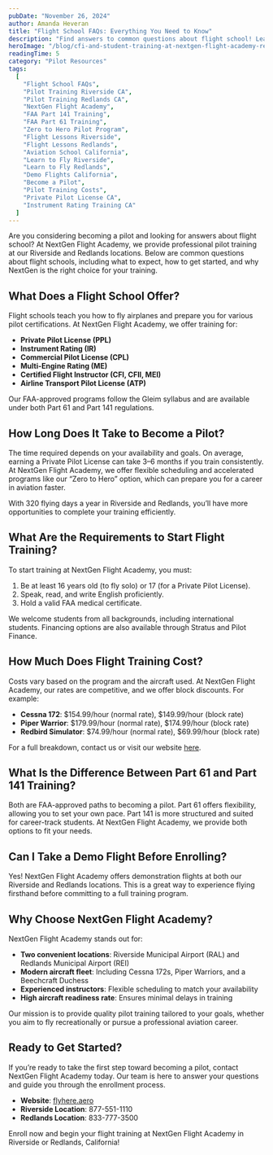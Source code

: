 ```yaml
---
pubDate: "November 26, 2024"
author: Amanda Heveran
title: "Flight School FAQs: Everything You Need to Know"
description: "Find answers to common questions about flight school! Learn about pilot training programs, costs, and requirements at NextGen Flight Academy in Riverside and Redlands, CA. Enroll today!"
heroImage: "/blog/cfi-and-student-training-at-nextgen-flight-academy-redlands-riverside-ca-pilot-training-school.jpeg"
readingTime: 5
category: "Pilot Resources"
tags:
  [
    "Flight School FAQs",
    "Pilot Training Riverside CA",
    "Pilot Training Redlands CA",
    "NextGen Flight Academy",
    "FAA Part 141 Training",
    "FAA Part 61 Training",
    "Zero to Hero Pilot Program",
    "Flight Lessons Riverside",
    "Flight Lessons Redlands",
    "Aviation School California",
    "Learn to Fly Riverside",
    "Learn to Fly Redlands",
    "Demo Flights California",
    "Become a Pilot",
    "Pilot Training Costs",
    "Private Pilot License CA",
    "Instrument Rating Training CA"
  ]
---
```


Are you considering becoming a pilot and looking for answers about flight school? At NextGen Flight Academy, we provide professional pilot training at our Riverside and Redlands locations. Below are common questions about flight schools, including what to expect, how to get started, and why NextGen is the right choice for your training.

## What Does a Flight School Offer?

Flight schools teach you how to fly airplanes and prepare you for various pilot certifications. At NextGen Flight Academy, we offer training for:

- **Private Pilot License (PPL)**
- **Instrument Rating (IR)**
- **Commercial Pilot License (CPL)**
- **Multi-Engine Rating (ME)**
- **Certified Flight Instructor (CFI, CFII, MEI)**
- **Airline Transport Pilot License (ATP)**

Our FAA-approved programs follow the Gleim syllabus and are available under both Part 61 and Part 141 regulations.

## How Long Does It Take to Become a Pilot?

The time required depends on your availability and goals. On average, earning a Private Pilot License can take 3–6 months if you train consistently. At NextGen Flight Academy, we offer flexible scheduling and accelerated programs like our “Zero to Hero” option, which can prepare you for a career in aviation faster.

With 320 flying days a year in Riverside and Redlands, you’ll have more opportunities to complete your training efficiently.

## What Are the Requirements to Start Flight Training?

To start training at NextGen Flight Academy, you must:

1. Be at least 16 years old (to fly solo) or 17 (for a Private Pilot License).
2. Speak, read, and write English proficiently.
3. Hold a valid FAA medical certificate.

We welcome students from all backgrounds, including international students. Financing options are also available through Stratus and Pilot Finance.

## How Much Does Flight Training Cost?

Costs vary based on the program and the aircraft used. At NextGen Flight Academy, our rates are competitive, and we offer block discounts. For example:

- **Cessna 172**: $154.99/hour (normal rate), $149.99/hour (block rate)
- **Piper Warrior**: $179.99/hour (normal rate), $174.99/hour (block rate)
- **Redbird Simulator**: $74.99/hour (normal rate), $69.99/hour (block rate)

For a full breakdown, contact us or visit our website [here](https://flyhere.aero/).

## What Is the Difference Between Part 61 and Part 141 Training?

Both are FAA-approved paths to becoming a pilot. Part 61 offers flexibility, allowing you to set your own pace. Part 141 is more structured and suited for career-track students. At NextGen Flight Academy, we provide both options to fit your needs.

## Can I Take a Demo Flight Before Enrolling?

Yes! NextGen Flight Academy offers demonstration flights at both our Riverside and Redlands locations. This is a great way to experience flying firsthand before committing to a full training program.

## Why Choose NextGen Flight Academy?

NextGen Flight Academy stands out for:

- **Two convenient locations**: Riverside Municipal Airport (RAL) and Redlands Municipal Airport (REI)
- **Modern aircraft fleet**: Including Cessna 172s, Piper Warriors, and a Beechcraft Duchess
- **Experienced instructors**: Flexible scheduling to match your availability
- **High aircraft readiness rate**: Ensures minimal delays in training

Our mission is to provide quality pilot training tailored to your goals, whether you aim to fly recreationally or pursue a professional aviation career.

## Ready to Get Started?

If you’re ready to take the first step toward becoming a pilot, contact NextGen Flight Academy today. Our team is here to answer your questions and guide you through the enrollment process.

- **Website**: [flyhere.aero](https://flyhere.aero/)  
- **Riverside Location**: 877-551-1110  
- **Redlands Location**: 833-777-3500  

Enroll now and begin your flight training at NextGen Flight Academy in Riverside or Redlands, California!
